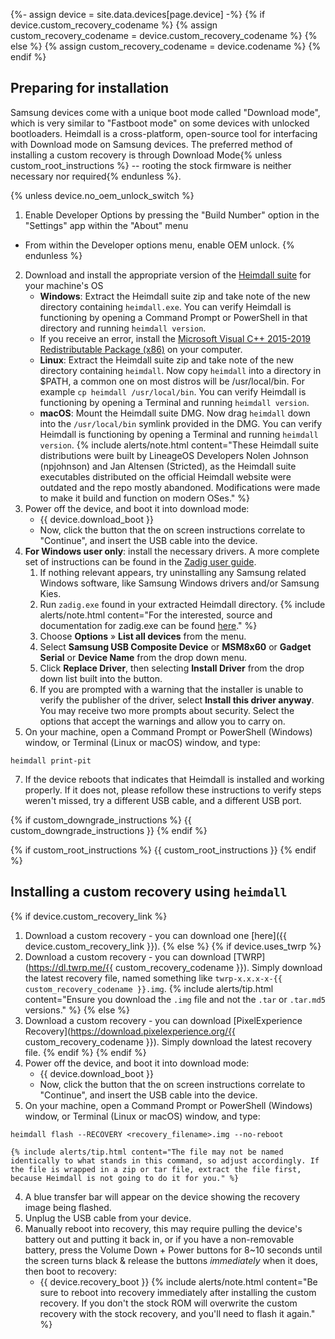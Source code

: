 {%- assign device = site.data.devices[page.device] -%}
{% if device.custom_recovery_codename %}
{% assign custom_recovery_codename = device.custom_recovery_codename %}
{% else %}
{% assign custom_recovery_codename = device.codename %}
{% endif %}

## Preparing for installation

Samsung devices come with a unique boot mode called "Download mode", which is very similar to "Fastboot mode" on some devices with unlocked bootloaders.
Heimdall is a cross-platform, open-source tool for interfacing with Download mode on Samsung devices.
The preferred method of installing a custom recovery is through Download Mode{% unless custom_root_instructions %} -- rooting the stock firmware is neither necessary nor required{% endunless %}.

{% unless device.no_oem_unlock_switch %}
1. Enable Developer Options by pressing the "Build Number" option in the "Settings" app within the "About" menu
 * From within the Developer options menu, enable OEM unlock.
{% endunless %}
2. Download and install the appropriate version of the [Heimdall suite](https://www.androidfilehost.com/?w=files&flid=304516) for your machine's OS
    * **Windows**: Extract the Heimdall suite zip and take note of the new directory containing `heimdall.exe`. You can verify Heimdall is functioning by opening a Command Prompt or PowerShell in that directory and running `heimdall version`.
     * If you receive an error, install the [Microsoft Visual C++ 2015-2019 Redistributable Package (x86)](https://support.microsoft.com/en-us/help/2977003/the-latest-supported-visual-c-downloads) on your computer.
    * **Linux**: Extract the Heimdall suite zip and take note of the new directory containing `heimdall`. Now copy `heimdall` into a directory in $PATH, a common one on most distros will be /usr/local/bin. For example `cp heimdall /usr/local/bin`. You can verify Heimdall is functioning by opening a Terminal and running `heimdall version`.
    * **macOS**: Mount the Heimdall suite DMG. Now drag `heimdall` down into the `/usr/local/bin` symlink provided in the DMG. You can verify Heimdall is functioning by opening a Terminal and running `heimdall version`.
    {% include alerts/note.html content="These Heimdall suite distributions were built by LineageOS Developers Nolen Johnson (npjohnson) and Jan Altensen (Stricted), as the Heimdall suite executables distributed on the official Heimdall website were outdated and the repo mostly abandoned. Modifications were made to make it build and function on modern OSes." %}
4. Power off the device, and boot it into download mode:
    * {{ device.download_boot }}
    * Now, click the button that the on screen instructions correlate to "Continue", and insert the USB cable into the device.
5. **For Windows user only**: install the necessary drivers. A more complete set of instructions can be found in the [Zadig user guide](https://github.com/pbatard/libwdi/wiki/Zadig).
    1. If nothing relevant appears, try uninstalling any Samsung related Windows software, like Samsung Windows drivers and/or Samsung Kies.
    2. Run `zadig.exe` found in your extracted Heimdall directory.
    {% include alerts/note.html content="For the interested, source and documentation for zadig.exe can be found [here](https://github.com/pbatard/libwdi/releases)." %}
    3. Choose **Options** &raquo; **List all devices** from the menu.
    4. Select **Samsung USB Composite Device** or **MSM8x60** or **Gadget Serial** or **Device Name** from the drop down menu.
    5. Click **Replace Driver**, then selecting **Install Driver** from the drop down list built into the button.
    6. If you are prompted with a warning that the installer is unable to verify the publisher of the driver, select **Install this driver anyway**. You may receive two more prompts about security. Select the options that accept the warnings and allow you to carry on.
6. On your machine, open a Command Prompt or PowerShell (Windows) window, or Terminal (Linux or macOS) window, and type:
```
heimdall print-pit
```
7. If the device reboots that indicates that Heimdall is installed and working properly. If it does not, please refollow these instructions to verify steps weren't missed, try a different USB cable, and a different USB port.

{% if custom_downgrade_instructions %}
{{ custom_downgrade_instructions }}
{% endif %}

{% if custom_root_instructions %}
{{ custom_root_instructions }}
{% endif %}

## Installing a custom recovery using `heimdall`

{% if device.custom_recovery_link %}
1. Download a custom recovery - you can download one [here]({{ device.custom_recovery_link }}).
{% else %}
{% if device.uses_twrp %}
1. Download a custom recovery - you can download [TWRP](https://dl.twrp.me/{{ custom_recovery_codename }}). Simply download the latest recovery file, named something like `twrp-x.x.x-x-{{ custom_recovery_codename }}.img`.
{% include alerts/tip.html content="Ensure you download the `.img` file and not the `.tar` or `.tar.md5` versions." %}
{% else %}
1. Download a custom recovery - you can download [PixelExperience Recovery](https://download.pixelexperience.org/{{ custom_recovery_codename }}). Simply download the latest recovery file.
{% endif %}
{% endif %}
2. Power off the device, and boot it into download mode:
    * {{ device.download_boot }}
    * Now, click the button that the on screen instructions correlate to "Continue", and insert the USB cable into the device.
3. On your machine, open a Command Prompt or PowerShell (Windows) window, or Terminal (Linux or macOS) window, and type:
```
heimdall flash --RECOVERY <recovery_filename>.img --no-reboot
```
    {% include alerts/tip.html content="The file may not be named identically to what stands in this command, so adjust accordingly. If the file is wrapped in a zip or tar file, extract the file first, because Heimdall is not going to do it for you." %}
4. A blue transfer bar will appear on the device showing the recovery image being flashed.
5. Unplug the USB cable from your device.
6. Manually reboot into recovery, this may require pulling the device's battery out and putting it back in, or if you have a non-removable battery, press the Volume Down + Power buttons for 8~10 seconds until the screen turns black & release the buttons *immediately* when it does, then boot to recovery:
    * {{ device.recovery_boot }}
    {% include alerts/note.html content="Be sure to reboot into recovery immediately after installing the custom recovery. If you don't the stock ROM will overwrite the custom recovery with the stock recovery, and you'll need to flash it again." %}